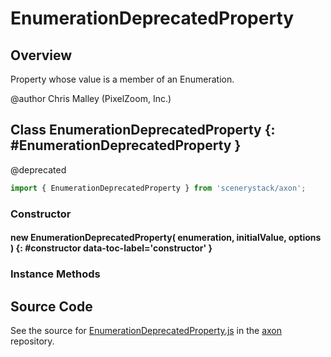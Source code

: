 # EnumerationDeprecatedProperty

## Overview

Property whose value is a member of an Enumeration.

@author Chris Malley (PixelZoom, Inc.)

## Class EnumerationDeprecatedProperty {: #EnumerationDeprecatedProperty }


@deprecated

```js
import { EnumerationDeprecatedProperty } from 'scenerystack/axon';
```
### Constructor

#### new EnumerationDeprecatedProperty( enumeration, initialValue, options ) {: #constructor data-toc-label='constructor' }

### Instance Methods





## Source Code

See the source for [EnumerationDeprecatedProperty.js](https://github.com/phetsims/axon/blob/main/js/EnumerationDeprecatedProperty.js) in the [axon](https://github.com/phetsims/axon) repository.
